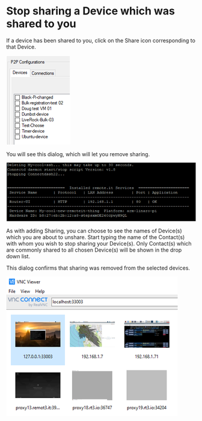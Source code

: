 # Stop sharing a Device which was shared to you

If a device has been shared to you, click on the Share icon corresponding to that Device.  

![](../../.gitbook/assets/image%20%2882%29.png)

You will see this dialog, which will let you remove sharing.

![](../../.gitbook/assets/image%20%28263%29.png)

As with adding Sharing, you can choose to see the names of Device\(s\) which you are about to unshare.  Start typing the name of the Contact\(s\) with whom you wish to stop sharing your Device\(s\).  Only Contact\(s\) which are commonly shared to all chosen Device\(s\) will be shown in the drop down list.

This dialog confirms that sharing was removed from the selected devices.

![](../../.gitbook/assets/image%20%28374%29.png)

